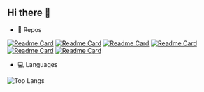 ## Hi there 👋


- 📁 Repos

[![Readme Card](https://github-readme-stats.vercel.app/api/pin/?username=foued86&repo=eks_microservice&show_owner=true)](https://github.com/foued86/eks_microservice)
[![Readme Card](https://github-readme-stats.vercel.app/api/pin/?username=foued86&repo=guestbook-kubernetes&show_owner=true)](https://github.com/foued86/guestbook-kubernetes)
[![Readme Card](https://github-readme-stats.vercel.app/api/pin/?username=foued86&repo=deploy_app_helm_k8s&show_owner=true)](https://github.com/foued86/deploy_app_helm_k8s)
[![Readme Card](https://github-readme-stats.vercel.app/api/pin/?username=foued86&repo=shopping-microsvc-cicd&show_owner=true)](https://github.com/foued86/shopping-microsvc-cicd)
[![Readme Card](https://github-readme-stats.vercel.app/api/pin/?username=foued86&repo=eks_aws_terraform&show_owner=true)](https://github.com/foued86/eks_aws_terraform)
[![Readme Card](https://github-readme-stats.vercel.app/api/pin/?username=foued86&repo=ansible-aws&show_owner=true)](https://github.com/foued86/ansible-aws)

- :computer: Languages

![Top Langs](https://github-readme-stats.vercel.app/api/top-langs/?username=foued86&langs_count=10)
